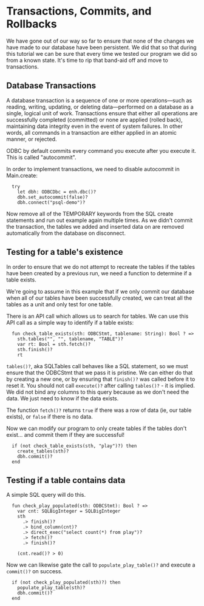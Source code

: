 # Transactions, Commits, and Rollbacks

We have gone out of our way so far to ensure that none of the changes we have made to our database have been persistent. We did that so that during this tutorial we can be sure that every time we tested our program we did so from a known state. It's time to rip that band-aid off and move to transactions.

## Database Transactions

A database transaction is a sequence of one or more operations—such as reading, writing, updating, or deleting data—performed on a database as a single, logical unit of work. Transactions ensure that either all operations are successfully completed (committed) or none are applied (rolled back), maintaining data integrity even in the event of system failures. In other words, all commands in a transaction are either applied in an atomic manner, or rejected.

ODBC by default commits every command you execute after you execute it.  This is called "autocommit".

In order to implement transactions, we need to disable autocommit in Main.create:

```pony
  try
    let dbh: ODBCDbc = enh.dbc()?
    dbh.set_autocommit(false)?
    dbh.connect("psql-demo")?
```

Now remove all of the TEMPORARY keywords from the SQL create statements and run out example again multiple times.  As we didn't commit the transaction, the tables we added and inserted data on are removed automatically from the database on disconnect.

## Testing for a table's existence

In order to ensure that we do not attempt to recreate the tables if the tables have been created by a previous run, we need a function to determine if a table exists.

We're going to assume in this example that if we only commit our database when all of our tables have been successfully created, we can treat all the tables as a unit and only test for one table.

There is an API call which allows us to search for tables.  We can use this API call as a simple way to identify if a table exists:

```pony
  fun check_table_exists(sth: ODBCStmt, tablename: String): Bool ? =>
    sth.tables("", "", tablename, "TABLE")?
    var rt: Bool = sth.fetch()?
    sth.finish()?
    rt
```

`tables()?`, aka SQLTables call behaves like a SQL statement, so we must ensure that the ODBCStmt that we pass it is pristine.  We can either do that by creating a new one, or by ensuring that `finish()?` was called before it to reset it. You should not call `execute()?` after calling `tables()?` - it is implied.  We did not bind any columns to this query because as we don't need the data.  We just need to know if the data exists.

The function `fetch()?` returns `true` if there was a row of data (ie, our table exists), or `false` if there is no data.

Now we can modify our program to only create tables if the tables don't exist… and commit them if they are successful!

```pony
  if (not check_table_exists(sth, "play")?) then
    create_tables(sth)?
    dbh.commit()?
  end
```

## Testing if a table contains data

A simple SQL query will do this.

```pony
  fun check_play_populated(sth: ODBCStmt): Bool ? =>
    var cnt: SQLBigInteger = SQLBigInteger
    sth
      .> finish()?
      .> bind_column(cnt)?
      .> direct_exec("select count(*) from play")?
      .> fetch()?
      .> finish()?

    (cnt.read()? > 0)
```

Now we can likewise gate the call to `populate_play_table()?` and execute a `commit()?` on success.

```pony
  if (not check_play_populated(sth)?) then
    populate_play_table(sth)?
    dbh.commit()?
  end
```
